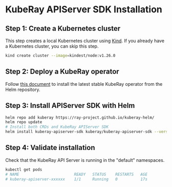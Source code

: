 # KubeRay APIServer SDK Installation

## Step 1: Create a Kubernetes cluster

This step creates a local Kubernetes cluster using [Kind](https://kind.sigs.k8s.io/). If you already have a Kubernetes
cluster, you can skip this step.

```sh
kind create cluster --image=kindest/node:v1.26.0
```

## Step 2: Deploy a KubeRay operator

Follow [this
document](https://docs.ray.io/en/latest/cluster/kubernetes/getting-started/kuberay-operator-installation.html#kuberay-operator-deploy)
to install the latest stable KubeRay operator from the Helm repository.

## Step 3: Install APIServer SDK with Helm

```sh
helm repo add kuberay https://ray-project.github.io/kuberay-helm/
helm repo update
# Install both CRDs and KubeRay APIServer SDK
helm install kuberay-apiserver-sdk kuberay/kuberay-apiserver-sdk --version 1.0.0
```

## Step 4: Validate installation

Check that the KubeRay API Server is running in the "default" namespaces.

```sh
kubectl get pods
# NAME                        READY   STATUS    RESTARTS   AGE
# kuberay-apiserver-xxxxxx    1/1     Running   0          17s
```
